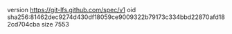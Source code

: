 version https://git-lfs.github.com/spec/v1
oid sha256:81462dec9274d430df18059ce9009322b79173c334bbd22870afd182cd704cba
size 7553

